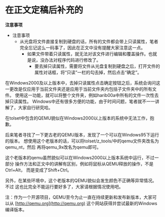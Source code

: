 # 在正文定稿后补充的
**注意事项**

- 注意事项
  - 从光盘将文件直接复制到硬盘的话，所有的文件都会带上只读属性，笔者完全忘记这么一码事了，因此在正文中没有提醒大家注意这一点。
    - 如果文件带着只读属性，就无法对该文件进行编辑和覆盖操作。也就是说，没办法对程序代码进行修改了。
      - 要去掉只读属性，需要将文件从光盘复制到硬盘之后，打开文件的属性对话框，将“只读”一栏的勾去掉，然后点击“确定”。

在Windows2000及以上版本中，去掉只读属性点击确定按钮之后，系统会询问这一更改是仅应用于当前文件夹还是应用于当前文件夹内包括子文件夹中的所有文件。
使用这一功能，就可以将整个文件夹，例如harib00a中所有的文件一次性去掉只读属性。
Windows中还有很多方便的功能，由于时间问题，笔者就不一一讲解了，大家自行研究哈。



  在tolset中包含的QEMU貌似在Windows2000以上版本的系统中无法工作，抱歉。

  后来笔者寻找了一下更古老的QEMU版本，发现了一个可以在Windows95下运行的版本。
想使用这个老版本的话，可以将tolset/z_tools/中的qemu文件夹改名为qemu_nt，然后
再将qemu_9x改名为qemu即可。

  这个老版本的qemu虽然貌似可以在Windows2000以上版本系统中运行，不过一部分
操作方法和正文中的讲解有区别，例如将鼠标从QEMU释放的操作，不是Ctrl+Alt，
而是变成了Shift+Ctrl。

  另外，在某些环境中，这个老版本的QEMU貌似会发生颜色不正确等异常情况。不过
这也比完全不能运行要好多了，大家请根据情况使用吧。

注：作为一个开源项目，QEMU至今为止一直在持续更新和发布新版本，大家可以从 [http://qemu.org](http://qemu.org) 这个网站获得并尝试最新的Windows编译版本。

